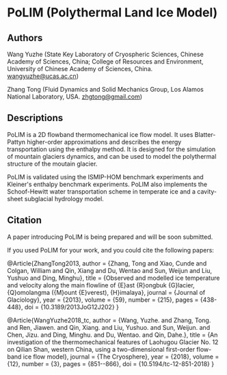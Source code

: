 # PoLIM (Polythermal Land Ice Model)

## Authors
Wang Yuzhe (State Key Laboratory of Cryospheric Sciences, Chinese Academy of Sciences, China; College of Resources and Environment, University of Chinese Academy of Sciences, China. wangyuzhe@ucas.ac.cn)

Zhang Tong (Fluid Dynamics and Solid Mechanics Group, Los Alamos National Laboratory, USA. zhgtong@gmail.com)

## Descriptions
PoLIM is a 2D flowband thermomechanical ice flow model. It uses Blatter-Pattyn higher-order approximations and describes the energy transportation using the enthalpy method. It is designed for the simulation of mountain glaciers dynamics, and can be used to model the polythermal structure of the moutain glacier.

PoLIM is validated using the ISMIP-HOM benchmark experiments and Kleiner's enthalpy benchmark experiments. PoLIM also implements the Schoof-Hewitt water transportation scheme in temperate ice and a cavity-sheet subglacial hydrology model.

## Citation
A paper introducing PoLIM is being prepared and will be soon submitted.

If you used PoLIM for your work, and you could cite the following papers:

@Article{ZhangTong2013,
  author  = {Zhang, Tong and Xiao, Cunde and Colgan, William and Qin, Xiang and Du, Wentao and Sun, Weijun and Liu, Yushuo and Ding, Minghu},
  title   = {Observed and modelled ice temperature and velocity along the main flowline of {E}ast {R}ongbuk {G}lacier, {Q}omolangma ({M}ount {E}verest), {H}imalaya},
  journal = {Journal of Glaciology},
  year    = {2013},
  volume  = {59},
  number  = {215},
  pages   = {438-448},
  doi     = {10.3189/2013JoG12J202}
}

@Article{WangYuzhe2018_tc,
  author  = {Wang, Yuzhe. and Zhang, Tong. and Ren, Jiawen. and Qin, Xiang. and Liu, Yushuo. and Sun, Weijun. and Chen, Jizu. and Ding, Minghu. and Du, Wentao. and Qin, Dahe.},
  title   = {An investigation of the thermomechanical features of Laohugou Glacier No. 12 on Qilian Shan, western China, using a two-dimensional first-order flow-band ice flow model},
  journal = {The Cryosphere},
  year    = {2018},
  volume  = {12},
  number  = {3},
  pages   = {851--866},
  doi     = {10.5194/tc-12-851-2018}
}
